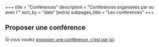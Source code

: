 +++
title = "Conférences"
description = "Conférences organisées par ou avec l'"
sort_by = "date"
[extra]
subpages_title = "Les conférences"
+++

## Proposer une conférence

Si vous voulez [proposer une conférence, c'est par ici](./documentation/proposer_une_activité/index.md).
